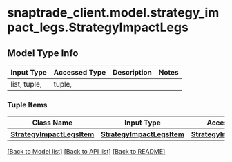 # snaptrade_client.model.strategy_impact_legs.StrategyImpactLegs

## Model Type Info
Input Type | Accessed Type | Description | Notes
------------ | ------------- | ------------- | -------------
list, tuple,  | tuple,  |  | 

### Tuple Items
Class Name | Input Type | Accessed Type | Description | Notes
------------- | ------------- | ------------- | ------------- | -------------
[**StrategyImpactLegsItem**](StrategyImpactLegsItem.md) | [**StrategyImpactLegsItem**](StrategyImpactLegsItem.md) | [**StrategyImpactLegsItem**](StrategyImpactLegsItem.md) |  | 

[[Back to Model list]](../../README.md#documentation-for-models) [[Back to API list]](../../README.md#documentation-for-api-endpoints) [[Back to README]](../../README.md)

